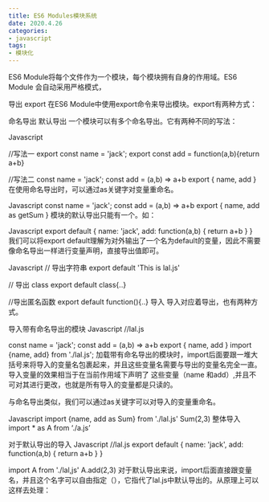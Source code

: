 ```yaml
---
title: ES6 Modules模块系统
date: 2020.4.26
categories:
- javascript
tags:
- 模块化
---
```


ES6 Module将每个文件作为一个模块，每个模块拥有自身的作用域。ES6 Module 会自动采用严格模式，

导出 export
在ES6 Module中使用export命令来导出模块。export有两种方式：

命名导出
默认导出
一个模块可以有多个命名导出。它有两种不同的写法：

Javascript

//写法一
export const name = 'jack';
export const add = function(a,b){return a+b}

//写法二
const name = 'jack';
const add = (a,b) => a+b
export {
    name,
    add
}
在使用命名导出时，可以通过as关键字对变量重命名。

Javascript
const name = 'jack';
const add = (a,b) => a+b
export {
    name,
    add as getSum
}
模块的默认导出只能有一个。如：

Javascript
export default {
    name: 'jack',
    add: function(a,b) {
      return a+b
    }
}
我们可以将export default理解为对外输出了一个名为default的变量，因此不需要像命名导出一样进行变量声明，直接导出值即可。

Javascript
// 导出字符串
export default 'This is lal.js'

// 导出 class
export default class{..}

//导出匿名函数
export default function(){..}
导入
导入对应着导出，也有两种方式。

导入带有命名导出的模块
Javascript
//lal.js

const name = 'jack';
const add = (a,b) => a+b
export {
    name,
    add
}
import {name, add} from './lal.js';
加载带有命名导出的模块时，import后面要跟一堆大括号来将导入的变量名包裹起来，并且这些变量名需要与导出的变量名完全一直。导入变量的效果相当于在当前作用域下声明了
这些变量（name 和add）,并且不可对其进行更改，也就是所有导入的变量都是只读的。

与命名导出类似，我们可以通过as关键字可以对导入的变量重命名。

Javascript
import {name, add as Sum} from './lal.js'
Sum(2,3)
整体导入 import * as A from ‘./a.js’

对于默认导出的导入
Javascript
//lal.js
export default {
    name: 'jack',
    add: function(a,b) {
      return a+b
    }
}

import A from './lal,js'
A.add(2,3)
对于默认导出来说，import后面直接跟变量名，并且这个名字可以自由指定（），它指代了lal.js中默认导出的。从原理上可以这样去处理：